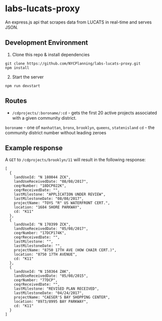 # labs-lucats-proxy
An express.js api that scrapes data from LUCATS in real-time and serves JSON.

## Development Environment

1. Clone this repo & install dependencies
  ```
  git clone https://github.com/NYCPlanning/labs-lucats-proxy.git
  npm install
  ```

2. Start the server
  ```
  npm run devstart
  ```

## Routes

- `/cdprojects/:boroname/:cd` - gets the first 20 active projects associated with a given community district.

`boroname` - one of `manhattan`, `bronx`, `brooklyn`, `queens`, `statenisland`
`cd` - the community district number without leading zeroes

## Example response

A `GET` to `/cdprojects/brooklyn/11` will result in the following response:

```
[
  {
    landUseId: "N 180044 ZCK",
    landUseReceivedDate: "08/08/2017",
    ceqrNumber: "18DCP022K",
    ceqrReceivedDate: "",
    lastMilestone: "APPLICATION UNDER REVIEW",
    lastMilestoneDate: "08/08/2017",
    projectName: "TOYS "R" US WATERFRONT CERT.",
    location: "1684 SHORE PARKWAY",
    cd: "K11"
  },
  {
    landUseId: "N 170399 ZCK",
    landUseReceivedDate: "05/08/2017",
    ceqrNumber: "17DCP174K",
    ceqrReceivedDate: "",
    lastMilestone: "",
    lastMilestoneDate: "",
    projectName: "8750 17TH AVE (HOW CHAIR CERT.)",
    location: "8750 17TH AVENUE",
    cd: "K11"
  },
  {
    landUseId: "N 150364 ZAK",
    landUseReceivedDate: "05/08/2015",
    ceqrNumber: "77DCP",
    ceqrReceivedDate: "",
    lastMilestone: "REVISED PLAN RECEIVED",
    lastMilestoneDate: "04/24/2017",
    projectName: "CAESER'S BAY SHOPPING CENTER",
    location: "8973/8995 BAY PARKWAY",
    cd: "K11"
  }
]
```
